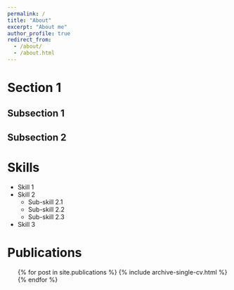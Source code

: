 ```yaml
---
permalink: /
title: "About"
excerpt: "About me"
author_profile: true
redirect_from: 
  - /about/
  - /about.html
---
```


Section 1
======

Subsection 1
------

Subsection 2
------

Skills
======
* Skill 1
* Skill 2
  * Sub-skill 2.1
  * Sub-skill 2.2
  * Sub-skill 2.3
* Skill 3

Publications
======
  <ul>{% for post in site.publications %}
    {% include archive-single-cv.html %}
  {% endfor %}</ul>


